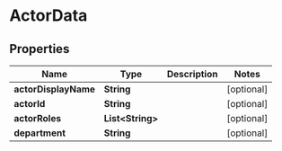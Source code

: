 
# ActorData

## Properties
Name | Type | Description | Notes
------------ | ------------- | ------------- | -------------
**actorDisplayName** | **String** |  |  [optional]
**actorId** | **String** |  |  [optional]
**actorRoles** | **List&lt;String&gt;** |  |  [optional]
**department** | **String** |  |  [optional]



